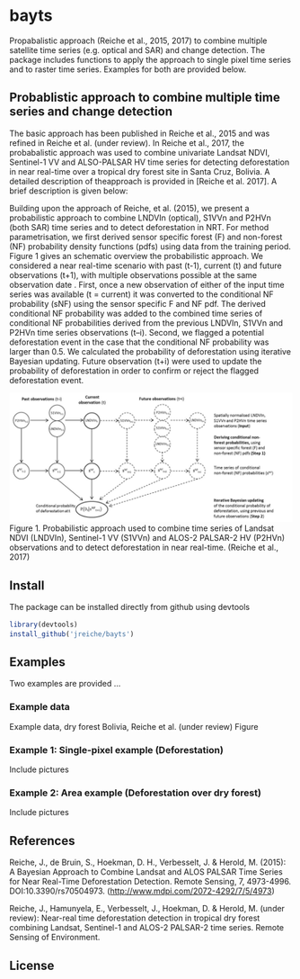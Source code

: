 # bayts

Propabalistic approach  (Reiche et al., 2015, 2017) to combine multiple satellite time series (e.g. optical and SAR) and change detection. The package includes functions to apply the approach to single pixel time series and to raster time series. Examples for both are provided below.

## Probablistic approach to combine multiple time series and change detection
The basic approach has been published in Reiche et al., 2015 and was refined in Reiche et al. (under review). In Reiche et al., 2017, the probabalistic approach was used to combine univariate Landsat NDVI, Sentinel-1 VV and ALSO-PALSAR HV time series for detecting deforestation in near real-time over a tropical dry forest site in Santa Cruz, Bolivia. A detailed description of theapproach is provided in [Reiche et al. 2017]. A brief description is given below:

Building upon the approach of Reiche, et al. (2015), we present a probabilistic approach to combine LNDVIn (optical), S1VVn and P2HVn (both SAR) time series and to detect deforestation in NRT. For method parametrisation, we first derived sensor specific forest (F) and non-forest (NF) probability density functions (pdfs) using data from the training period. Figure 1 gives an schematic overview the probabilistic approach. We considered a near real-time scenario with past (t-1), current (t) and future observations (t+1), with multiple observations possible at the same observation date . First, once a new observation of either of the input time series was available (t = current) it was converted to the conditional NF probability (sNF) using the sensor specific F and NF pdf. The derived conditional NF probability was added to the combined time series of conditional NF probabilities derived from the previous LNDVIn, S1VVn and P2HVn time series observations (t–i). Second, we flagged a potential deforestation event in the case that the conditional NF probability was larger than 0.5. We calculated the probability of deforestation using iterative Bayesian updating. Future observation (t+i) were used to update the probability of deforestation in order to confirm or reject the flagged deforestation event.

![fig](method_overview.jpg)
Figure 1. Probabilistic approach used to combine time series of Landsat NDVI (LNDVIn), Sentinel-1 VV (S1VVn) and ALOS-2 PALSAR-2 HV (P2HVn) observations and to detect deforestation in near real-time. (Reiche et al., 2017) 


## Install

The package can be installed directly from github using devtools
```r
library(devtools)
install_github('jreiche/bayts')
```
## Examples 

Two examples are provided ...

### Example data

Example data, dry forest Bolivia, Reiche et al. (under review)
Figure

### Example 1: Single-pixel example (Deforestation)

Include pictures

### Example 2: Area example (Deforestation over dry forest)

Include pictures

## References
Reiche, J., de Bruin, S., Hoekman, D. H., Verbesselt, J. & Herold, M. (2015): A Bayesian Approach to Combine Landsat and ALOS PALSAR Time Series for Near Real-Time Deforestation Detection. Remote Sensing, 7, 4973-4996. DOI:10.3390/rs70504973. (http://www.mdpi.com/2072-4292/7/5/4973)

Reiche, J., Hamunyela, E., Verbesselt, J., Hoekman, D. & Herold, M. (under review): Near-real time deforestation detection in tropical dry forest combining Landsat, Sentinel-1 and ALOS-2 PALSAR-2 time series. Remote Sensing of Environment. 

## License
